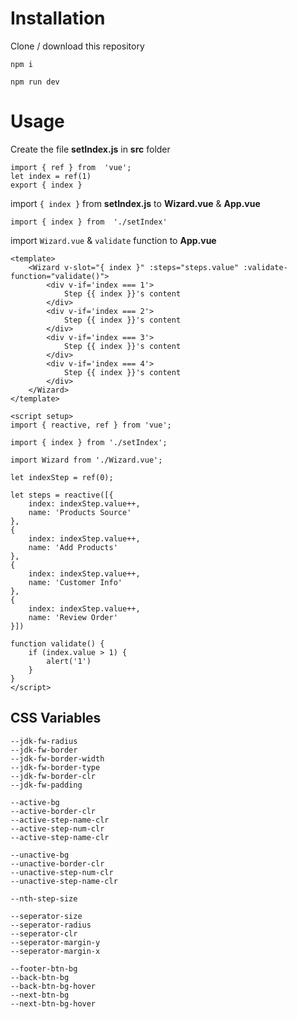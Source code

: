 # Installation
Clone / download this repository

    npm i

    npm run dev

# Usage

Create the file **setIndex.js** in **src** folder

    import { ref } from  'vue';
    let index = ref(1)
    export { index }


import `{ index }` from **setIndex.js**  to **Wizard.vue** & **App.vue**

    import { index } from  './setIndex'


import `Wizard.vue` & `validate` function to **App.vue**

  

    <template>
	    <Wizard v-slot="{ index }" :steps="steps.value" :validate-function="validate()">
            <div v-if='index === 1'>
                Step {{ index }}'s content
            </div>
            <div v-if='index === 2'>
                Step {{ index }}'s content
            </div>
            <div v-if='index === 3'>
                Step {{ index }}'s content
            </div>
            <div v-if='index === 4'>
                Step {{ index }}'s content
            </div>
	    </Wizard>
    </template>
    
    <script setup>
    import { reactive, ref } from 'vue';
    
    import { index } from './setIndex';

    import Wizard from './Wizard.vue';
    
    let indexStep = ref(0);
    
    let steps = reactive([{
	    index: indexStep.value++,
	    name: 'Products Source'
    },
    {
	    index: indexStep.value++, 
	    name: 'Add Products'
    },
    {
	    index: indexStep.value++,
	    name: 'Customer Info'
    },
    {
	    index: indexStep.value++,
	    name: 'Review Order'
    }])
    
    function validate() {
        if (index.value > 1) {
            alert('1')
        }
    }
    </script>

## CSS Variables

    --jdk-fw-radius
    --jdk-fw-border
    --jdk-fw-border-width
    --jdk-fw-border-type
    --jdk-fw-border-clr
    --jdk-fw-padding
    
    --active-bg
    --active-border-clr
    --active-step-name-clr
    --active-step-num-clr
    --active-step-name-clr
    
    --unactive-bg
    --unactive-border-clr
    --unactive-step-num-clr
    --unactive-step-name-clr
    
    --nth-step-size
    
    --seperator-size
    --seperator-radius
    --seperator-clr
    --seperator-margin-y
    --seperator-margin-x
	
	--footer-btn-bg
	--back-btn-bg
	--back-btn-bg-hover
	--next-btn-bg
	--next-btn-bg-hover
    
    
    
